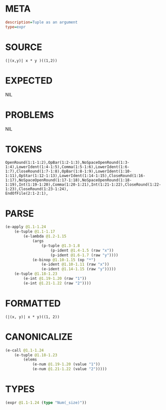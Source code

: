 # META
~~~ini
description=Tuple as an argument
type=expr
~~~
# SOURCE
~~~roc
(|(x,y)| x * y )((1,2))
~~~
# EXPECTED
NIL
# PROBLEMS
NIL
# TOKENS
~~~zig
OpenRound(1:1-1:2),OpBar(1:2-1:3),NoSpaceOpenRound(1:3-1:4),LowerIdent(1:4-1:5),Comma(1:5-1:6),LowerIdent(1:6-1:7),CloseRound(1:7-1:8),OpBar(1:8-1:9),LowerIdent(1:10-1:11),OpStar(1:12-1:13),LowerIdent(1:14-1:15),CloseRound(1:16-1:17),NoSpaceOpenRound(1:17-1:18),NoSpaceOpenRound(1:18-1:19),Int(1:19-1:20),Comma(1:20-1:21),Int(1:21-1:22),CloseRound(1:22-1:23),CloseRound(1:23-1:24),
EndOfFile(2:1-2:1),
~~~
# PARSE
~~~clojure
(e-apply @1.1-1.24
	(e-tuple @1.1-1.17
		(e-lambda @1.2-1.15
			(args
				(p-tuple @1.3-1.8
					(p-ident @1.4-1.5 (raw "x"))
					(p-ident @1.6-1.7 (raw "y"))))
			(e-binop @1.10-1.15 (op "*")
				(e-ident @1.10-1.11 (raw "x"))
				(e-ident @1.14-1.15 (raw "y")))))
	(e-tuple @1.18-1.23
		(e-int @1.19-1.20 (raw "1"))
		(e-int @1.21-1.22 (raw "2"))))
~~~
# FORMATTED
~~~roc
(|(x, y)| x * y)((1, 2))
~~~
# CANONICALIZE
~~~clojure
(e-call @1.1-1.24
	(e-tuple @1.18-1.23
		(elems
			(e-num @1.19-1.20 (value "1"))
			(e-num @1.21-1.22 (value "2")))))
~~~
# TYPES
~~~clojure
(expr @1.1-1.24 (type "Num(_size)"))
~~~
